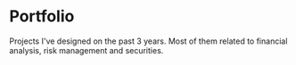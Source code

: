 # Portfolio
Projects I've designed on the past 3 years. Most of them related to financial analysis, risk management and securities. 
